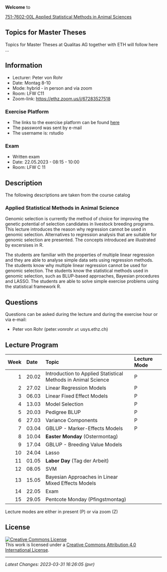 
<!-- README.md is generated from README.Rmd. Please edit that file -->

**Welcome** to

[751-7602-00L Applied Statistical Methods in Animal
Sciences](https://www.vvz.ethz.ch/Vorlesungsverzeichnis/lerneinheit.view?semkez=2023S&ansicht=ALLE&lerneinheitId=168899&lang=en)

## Topics for Master Theses

Topics for Master Theses at Qualitas AG together with ETH will follow
here …

## Information

- Lecturer: Peter von Rohr
- Date: Montag 8-10
- Mode: hybrid - in person and via zoom
- Room: LFW C11
- Zoom-link: <https://ethz.zoom.us/j/67283527518>

### Exercise Platform

- The links to the exercise platform can be found
  [here](https://charlotte-ngs.github.io/asmss2023/misc/20230227_rexpf_student_links.html)
- The password was sent by e-mail
- The username is: rstudio

### Exam

- Written exam
- Date: 22.05.2023 - 08:15 - 10:00
- Room: LFW C 11

## Description

The following descriptions are taken from the course catalog

### Applied Statistical Methods in Animal Science

Genomic selection is currently the method of choice for improving the
genetic potential of selection candidates in livestock breeding
programs. This lecture introduces the reason why regression cannot be
used in genomic selection. Alternatives to regression analysis that are
suitable for genomic selection are presented. The concepts introduced
are illustrated by excersises in R.

The students are familiar with the properties of multiple linear
regression and they are able to analyse simple data sets using
regression methods. The students know why multiple linear regression
cannot be used for genomic selection. The students know the statistical
methods used in genomic selection, such as BLUP-based approaches,
Bayesian procedures and LASSO. The students are able to solve simple
exercise problems using the statistical framework R.

## Questions

Questions can be asked during the lecture and during the exercise hour
or via e-mail:

- Peter von Rohr (peter.vonrohr `at` usys.ethz.ch)

## Lecture Program

| Week | Date  | Topic                                                         | Lecture Mode |
|-----:|:------|:--------------------------------------------------------------|:-------------|
|    1 | 20.02 | Introduction to Applied Statistical Methods in Animal Science | P            |
|    2 | 27.02 | Linear Regression Models                                      | P            |
|    3 | 06.03 | Linear Fixed Effect Models                                    | P            |
|    4 | 13.03 | Model Selection                                               | P            |
|    5 | 20.03 | Pedigree BLUP                                                 | P            |
|    6 | 27.03 | Variance Components                                           | P            |
|    7 | 03.04 | GBLUP - Marker-Effects Models                                 | P            |
|    8 | 10.04 | **Easter Monday** (Ostermontag)                               |              |
|    9 | 17.04 | GBLUP - Breeding Value Models                                 |              |
|   10 | 24.04 | Lasso                                                         |              |
|   11 | 01.05 | **Labor Day** (Tag der Arbeit)                                |              |
|   12 | 08.05 | SVM                                                           |              |
|   13 | 15.05 | Bayesian Approaches in Linear Mixed Effects Models            |              |
|   14 | 22.05 | Exam                                                          |              |
|   15 | 29.05 | Pentcote Monday (Pfingstmontag)                               |              |

Lecture modes are either in present (P) or via zoom (Z)

## License

<a rel="license" href="http://creativecommons.org/licenses/by/4.0/"><img alt="Creative Commons License" style="border-width:0" src="https://i.creativecommons.org/l/by/4.0/88x31.png" /></a><br />This
work is licensed under a
<a rel="license" href="http://creativecommons.org/licenses/by/4.0/">Creative
Commons Attribution 4.0 International License</a>.

------------------------------------------------------------------------

*Latest Changes: 2023-03-31 16:26:05 (pvr)*
